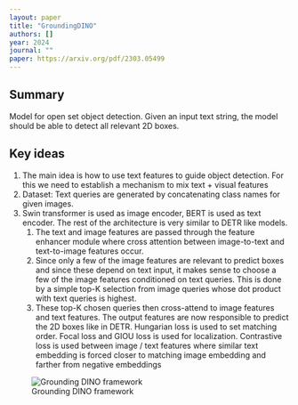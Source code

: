 ```yaml
---
layout: paper
title: "GroundingDINO"
authors: []
year: 2024
journal: ""
paper: https://arxiv.org/pdf/2303.05499
---
```


## Summary

Model for open set object detection. Given an input text string, the model should be able to detect all relevant 2D boxes.

## Key ideas

1. The main idea is how to use text features to guide object detection. For this we need to establish a mechanism to mix text + visual features
2. Dataset: Text queries are generated by concatenating class names for given images. 
3. Swin transformer is used as image encoder, BERT is used as text encoder. The rest of the architecture is very similar to DETR like models. 
   1. The text and image features are passed through the feature enhancer module where cross attention between image-to-text and text-to-image features occur. 
   2. Since only a few of the image features are relevant to predict boxes and since these depend on text input, it makes sense to choose a few of the image features conditioned on text queries. This is done by a simple top-K selection from image queries whose dot product with text queries is highest.
   3. These top-K chosen queries then cross-attend to image features and text features. The output features are now responsible to predict the 2D boxes like in DETR. Hungarian loss is used to set matching order. Focal loss and GIOU loss is used for localization. Contrastive loss is used between image / text features where similar text embedding is forced closer to matching image embedding and farther from negative embeddings 

<figure class="image-container">
    <img src="{{ '/assets/images/groundingdino.png' | relative_url }}" alt="Grounding DINO framework" class="paper-image">
    <figcaption class="image-caption">Grounding DINO framework</figcaption>
</figure>